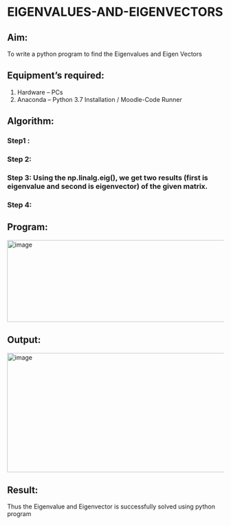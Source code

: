 # EIGENVALUES-AND-EIGENVECTORS
## Aim:
To write a python program to find the Eigenvalues and Eigen Vectors
## Equipment’s required:
1. 	Hardware – PCs
2. 	Anaconda – Python 3.7 Installation / Moodle-Code Runner
## Algorithm:
### Step1 : 
### Step 2: 
### Step 3: Using the np.linalg.eig(),  we get two results (first is eigenvalue and second is eigenvector) of the given matrix.
### Step 4: 

## Program:
<img width="608" height="190" alt="image" src="https://github.com/user-attachments/assets/00316bd8-9eb5-4b2d-82b0-f25f1a4d6b0a" />

## Output:
<img width="1295" height="277" alt="image" src="https://github.com/user-attachments/assets/7cb4b140-2684-4663-9459-439c754aefe1" />

## Result:
Thus the Eigenvalue and Eigenvector is successfully solved using python program
